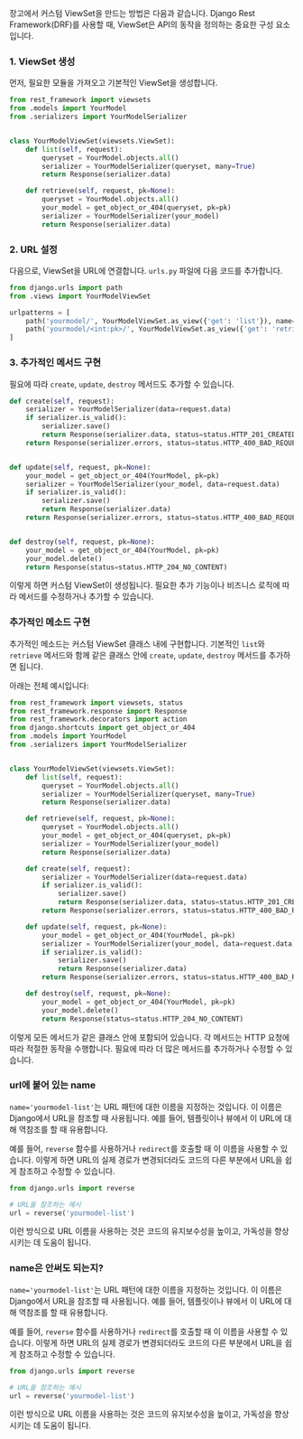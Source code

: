 장고에서 커스텀 ViewSet을 만드는 방법은 다음과 같습니다. Django Rest Framework(DRF)를 사용할 때, ViewSet은 API의 동작을 정의하는 중요한 구성 요소입니다.

### 1. ViewSet 생성

먼저, 필요한 모듈을 가져오고 기본적인 ViewSet을 생성합니다.

```python
from rest_framework import viewsets
from .models import YourModel
from .serializers import YourModelSerializer


class YourModelViewSet(viewsets.ViewSet):
    def list(self, request):
        queryset = YourModel.objects.all()
        serializer = YourModelSerializer(queryset, many=True)
        return Response(serializer.data)

    def retrieve(self, request, pk=None):
        queryset = YourModel.objects.all()
        your_model = get_object_or_404(queryset, pk=pk)
        serializer = YourModelSerializer(your_model)
        return Response(serializer.data)
```

### 2. URL 설정

다음으로, ViewSet을 URL에 연결합니다. `urls.py` 파일에 다음 코드를 추가합니다.

```python
from django.urls import path
from .views import YourModelViewSet

urlpatterns = [
    path('yourmodel/', YourModelViewSet.as_view({'get': 'list'}), name='yourmodel-list'),
    path('yourmodel/<int:pk>/', YourModelViewSet.as_view({'get': 'retrieve'}), name='yourmodel-detail'),
]
```

### 3. 추가적인 메서드 구현

필요에 따라 `create`, `update`, `destroy` 메서드도 추가할 수 있습니다.

```python
def create(self, request):
    serializer = YourModelSerializer(data=request.data)
    if serializer.is_valid():
        serializer.save()
        return Response(serializer.data, status=status.HTTP_201_CREATED)
    return Response(serializer.errors, status=status.HTTP_400_BAD_REQUEST)


def update(self, request, pk=None):
    your_model = get_object_or_404(YourModel, pk=pk)
    serializer = YourModelSerializer(your_model, data=request.data)
    if serializer.is_valid():
        serializer.save()
        return Response(serializer.data)
    return Response(serializer.errors, status=status.HTTP_400_BAD_REQUEST)


def destroy(self, request, pk=None):
    your_model = get_object_or_404(YourModel, pk=pk)
    your_model.delete()
    return Response(status=status.HTTP_204_NO_CONTENT)
```

이렇게 하면 커스텀 ViewSet이 생성됩니다. 필요한 추가 기능이나 비즈니스 로직에 따라 메서드를 수정하거나 추가할 수 있습니다.

### 추가적인 메소드 구현

추가적인 메소드는 커스텀 ViewSet 클래스 내에 구현합니다. 기본적인 `list`와 `retrieve` 메서드와 함께 같은 클래스 안에 `create`, `update`, `destroy` 메서드를 추가하면
됩니다.

아래는 전체 예시입니다:

```python
from rest_framework import viewsets, status
from rest_framework.response import Response
from rest_framework.decorators import action
from django.shortcuts import get_object_or_404
from .models import YourModel
from .serializers import YourModelSerializer


class YourModelViewSet(viewsets.ViewSet):
    def list(self, request):
        queryset = YourModel.objects.all()
        serializer = YourModelSerializer(queryset, many=True)
        return Response(serializer.data)

    def retrieve(self, request, pk=None):
        queryset = YourModel.objects.all()
        your_model = get_object_or_404(queryset, pk=pk)
        serializer = YourModelSerializer(your_model)
        return Response(serializer.data)

    def create(self, request):
        serializer = YourModelSerializer(data=request.data)
        if serializer.is_valid():
            serializer.save()
            return Response(serializer.data, status=status.HTTP_201_CREATED)
        return Response(serializer.errors, status=status.HTTP_400_BAD_REQUEST)

    def update(self, request, pk=None):
        your_model = get_object_or_404(YourModel, pk=pk)
        serializer = YourModelSerializer(your_model, data=request.data)
        if serializer.is_valid():
            serializer.save()
            return Response(serializer.data)
        return Response(serializer.errors, status=status.HTTP_400_BAD_REQUEST)

    def destroy(self, request, pk=None):
        your_model = get_object_or_404(YourModel, pk=pk)
        your_model.delete()
        return Response(status=status.HTTP_204_NO_CONTENT)
```

이렇게 모든 메서드가 같은 클래스 안에 포함되어 있습니다. 각 메서드는 HTTP 요청에 따라 적절한 동작을 수행합니다. 필요에 따라 더 많은 메서드를 추가하거나 수정할 수 있습니다.

### url에 붙어 있는 name

`name='yourmodel-list'`는 URL 패턴에 대한 이름을 지정하는 것입니다. 이 이름은 Django에서 URL을 참조할 때 사용됩니다. 예를 들어, 템플릿이나 뷰에서 이 URL에 대해 역참조를 할 때
유용합니다.

예를 들어, `reverse` 함수를 사용하거나 `redirect`를 호출할 때 이 이름을 사용할 수 있습니다. 이렇게 하면 URL의 실제 경로가 변경되더라도 코드의 다른 부분에서 URL을 쉽게 참조하고 수정할 수
있습니다.

```python
from django.urls import reverse

# URL을 참조하는 예시
url = reverse('yourmodel-list')
```

이런 방식으로 URL 이름을 사용하는 것은 코드의 유지보수성을 높이고, 가독성을 향상시키는 데 도움이 됩니다.

### name은 안써도 되는지?

`name='yourmodel-list'`는 URL 패턴에 대한 이름을 지정하는 것입니다. 이 이름은 Django에서 URL을 참조할 때 사용됩니다. 예를 들어, 템플릿이나 뷰에서 이 URL에 대해 역참조를 할 때
유용합니다.

예를 들어, `reverse` 함수를 사용하거나 `redirect`를 호출할 때 이 이름을 사용할 수 있습니다. 이렇게 하면 URL의 실제 경로가 변경되더라도 코드의 다른 부분에서 URL을 쉽게 참조하고 수정할 수
있습니다.

```python
from django.urls import reverse

# URL을 참조하는 예시
url = reverse('yourmodel-list')
```

이런 방식으로 URL 이름을 사용하는 것은 코드의 유지보수성을 높이고, 가독성을 향상시키는 데 도움이 됩니다.